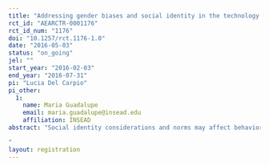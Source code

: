 ```yaml
---
title: "Addressing gender biases and social identity in the technology sector in Peru"
rct_id: "AEARCTR-0001176"
rct_id_num: "1176"
doi: "10.1257/rct.1176-1.0"
date: "2016-05-03"
status: "on_going"
jel: ""
start_year: "2016-02-03"
end_year: "2016-07-31"
pi: "Lucia Del Carpio"
pi_other:
  1:
    name: Maria Guadalupe
    email: maria.guadalupe@insead.edu
    affiliation: INSEAD
abstract: "Social identity considerations and norms may affect behavior and preferences of disadvantaged groups, perpetuating gaps in economic outcomes. In this research, we want to understand whether there are any pre-existing biases or missing information that preclude women from attempting to apply for training and a career in the high growth technology sector in Peru. These could come from misperceptions on women’s abilities to pursue a career in the tech sector, or from lack of role models or appropriate networks.  In order to understand what are the barriers to pursuing a career in the tech sector, we are randomly varying the recruitment message to potential interested applicants to a 5 month “coding” bootcamp and leadership training program, offered only to women. In addition to a control group message with generic information, in a treatment message, we correct misperceptions about women’s abilities to pursue a career in technology, provide role models and highlight the fact that the program is offered solely to women. Our aim is to measure any differences in application rates between the two groups of applicants. These will indicate to what extent the different hypothesized barriers are at work in this setting. In partnership with the training provider, we also will be able to identify differences in the characteristics of applicants (in terms of cognitive and non-cognitive abilities), to shed light on how the barriers operate for different individuals. We are in the process of evaluating the results of the first experiment in Arequipa, while we are currently launching larger experiments in Lima and Mexico.
"
layout: registration
---
```


